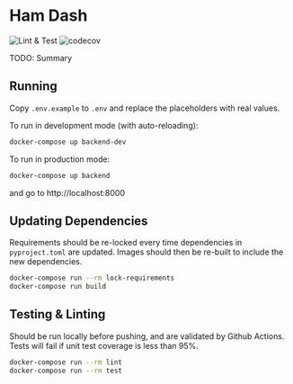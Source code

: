 # Ham Dash

![Lint & Test](https://github.com/jamescurtin/ham-dash/workflows/Lint%20&%20Test/badge.svg)
![codecov](https://codecov.io/gh/jamescurtin/ham-dash/branch/main/graph/badge.svg)


TODO: Summary

## Running

Copy `.env.example` to `.env` and replace the placeholders with real values.

To run in development mode (with auto-reloading):

```bash
docker-compose up backend-dev
```

To run in production mode:

```bash
docker-compose up backend
```

and go to http://localhost:8000

## Updating Dependencies

Requirements should be re-locked every time dependencies in `pyproject.toml` are updated.
Images should then be re-built to include the new dependencies.

```bash
docker-compose run --rm lock-requirements
docker-compose run build
```

## Testing & Linting

Should be run locally before pushing, and are validated by Github Actions.
Tests will fail if unit test coverage is less than 95%.

```bash
docker-compose run --rm lint
docker-compose run --rm test
```
